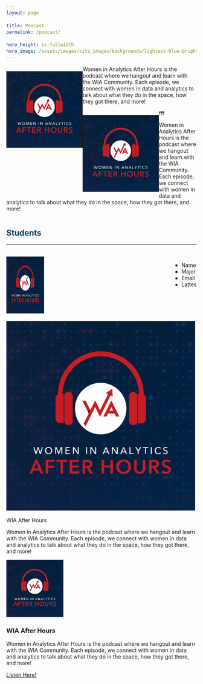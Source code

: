 ```yaml
---
layout: page

title: Podcast
permalink: /podcast/

hero_height: is-fullwidth
hero_image: /assets/images/site_images/backgrounds/lightest-blue-bright.png
---
```


<div>
    <p style="float: left;"><img src="../assets/images/FINAL - WIA After Hours Podcast Logo.png" height="200px" width="200px" border="1px"></p>
    <p>Women in Analytics After Hours is the podcast where we hangout and learn with the WIA Community. Each episode, we connect with women in data and analytics to talk about what they do in the space, how they got there, and more!</p>
</div>

<div>
    <p style="float: left;"><img src="../assets/images/FINAL - WIA After Hours Podcast Logo.png" height="200px" width="200px" border="1px"></p>
    <div>
        <p>fff</p>
        <p>Women in Analytics After Hours is the podcast where we hangout and learn with the WIA Community. Each episode, we connect with women in data and analytics to talk about what they do in the space, how they got there, and more!</p>
    </div>
</div>

<div style="display:inline;text-align:left; float: left;"> <h2><span style="color:rgb(7,55,99)">Students</span></h2> <hr> <br> <div style="display:inline;text-align:left; "><a href="sites.google.com/site/hpcmobilerobotics/team/…" imageanchor="1"><img src="../assets/images/FINAL - WIA After Hours Podcast Logo.png" width="100" height="150" border="0"></a> <div style="float: right"><ul style="list-style-type:square"><li>Name<li> Major<li>Email<li>Lattes</div></div><br> <br>


<div style="display:inline-block;vertical-align:top;">
<img src="../assets/images/FINAL - WIA After Hours Podcast Logo.png" alt="img" width="500"/>
</div>
<div style="display:inline-block;">
<p>WIA After Hours

  Women in Analytics After Hours is the podcast where we hangout and learn with the WIA Community. Each episode, we connect with women in data and analytics to talk about what they do in the space, how they got there, and more!
  </p>
</div>

<div>
<div>
<img src="../assets/images/FINAL - WIA After Hours Podcast Logo.png" width="30%" />
</div>
<div>
  <h3>WIA After Hours</h3>
<p>
  Women in Analytics After Hours is the podcast where we hangout and learn with the WIA Community. Each episode, we connect with women in data and analytics to talk about what they do in the space, how they got there, and more!
  </p>
  <a href="https://www.womeninanalytics.com/podcast" class="button is-normal is-responsive is-outlined">
Listen Here!
</a>
</div>
</div>



